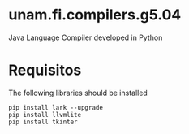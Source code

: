 # unam.fi.compilers.g5.04
Java Language Compiler developed in Python

# Requisitos
The following libraries should be installed
```
pip install lark --upgrade
pip install llvmlite
pip install tkinter
```
